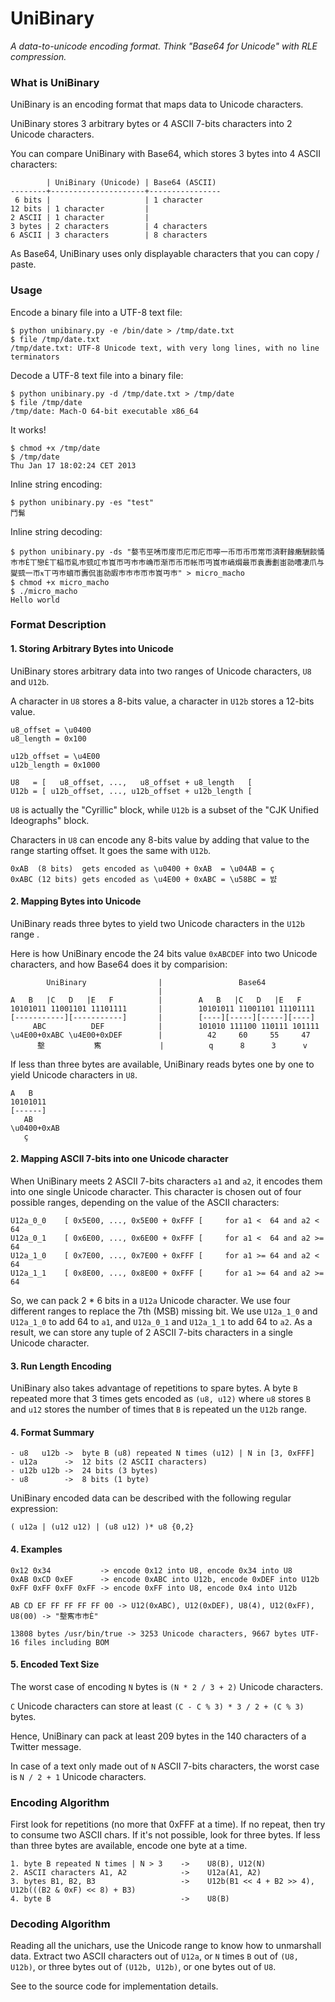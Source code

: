 # UniBinary

_A data-to-unicode encoding format. Think "Base64 for Unicode" with RLE compression._

### What is UniBinary

UniBinary is an encoding format that maps data to Unicode characters.

UniBinary stores 3 arbitrary bytes or 4 ASCII 7-bits characters into 2 Unicode characters.

You can compare UniBinary with Base64, which stores 3 bytes into 4 ASCII characters:

            | UniBinary (Unicode) | Base64 (ASCII)
    --------+---------------------+----------------
     6 bits |                     | 1 character
    12 bits | 1 character         | 
    2 ASCII | 1 character         | 
    3 bytes | 2 characters        | 4 characters
    6 ASCII | 3 characters        | 8 characters

As Base64, UniBinary uses only displayable characters that you can copy / paste.

### Usage

Encode a binary file into a UTF-8 text file:

    $ python unibinary.py -e /bin/date > /tmp/date.txt
    $ file /tmp/date.txt 
    /tmp/date.txt: UTF-8 Unicode text, with very long lines, with no line terminators

Decode a UTF-8 text file into a binary file:
    
    $ python unibinary.py -d /tmp/date.txt > /tmp/date
    $ file /tmp/date
    /tmp/date: Mach-O 64-bit executable x86_64

It works!
    
    $ chmod +x /tmp/date
    $ /tmp/date
    Thu Jan 17 18:02:24 CET 2013

Inline string encoding:

    $ python unibinary.py -es "test"
    鬥髴

Inline string decoding:

    $ python unibinary.py -ds "嫯壭巠唀帀廀帀庀帀庀帀嚀一币帀币帀常帀済靬餯瘷駲餤悀巿巿Ѐ丅戀Ѐ丅榀帀乿巿巰叿巿崀帀丏巿巿崅帀渐帀币帀帐帀丏崀巿嵪焨最帀袁夀劃峀勍嘈凄爪与夑巰一帀ӿ丅丏巿蠀帀夀侃峀勍嘏巿巿巿帀巿崀丏巿" > micro_macho
    $ chmod +x micro_macho
    $ ./micro_macho
    Hello world

### Format Description

#### 1. Storing Arbitrary Bytes into Unicode

UniBinary stores arbitrary data into two ranges of Unicode characters, `U8` and `U12b`.

A character in `U8` stores a 8-bits value, a character in `U12b` stores a 12-bits value.

    u8_offset = \u0400
    u8_length = 0x100
    
    u12b_offset = \u4E00
    u12b_length = 0x1000    

    U8   = [   u8_offset, ...,   u8_offset + u8_length   [
    U12b = [ u12b_offset, ..., u12b_offset + u12b_length [

`U8` is actually the "Cyrillic" block, while `U12b` is a subset of the "CJK Unified Ideographs" block.

Characters in `U8` can encode any 8-bits value by adding that value to the range starting offset. It goes the same with `U12b`.

    0xAB  (8 bits)  gets encoded as \u0400 + 0xAB  = \u04AB = ҫ
    0xABC (12 bits) gets encoded as \u4E00 + 0xABC = \u58BC = 뱘

#### 2. Mapping Bytes into Unicode

UniBinary reads three bytes to yield two Unicode characters in the `U12b` range .

Here is how UniBinary encode the 24 bits value `0xABCDEF` into two Unicode characters, and how Base64 does it by comparision:

            UniBinary                |                 Base64
                                     |
    A   B   |C   D   |E   F          |        A   B   |C   D   |E   F   
    10101011 11001101 11101111       |        10101011 11001101 11101111
    [-----------][-----------]       |        [----][-----][-----][----]
         ABC          DEF            |        101010 111100 110111 101111
    \u4E00+0xABC \u4E00+0xDEF        |          42     60     55     47
          墼           寯             |          q      8      3      v

If less than three bytes are available, UniBinary reads bytes one by one to yield Unicode characters in `U8`.

    A   B   
    10101011
    [------]
       AB
    \u0400+0xAB
       ҫ

#### 2. Mapping ASCII 7-bits into one Unicode character

When UniBinary meets 2 ASCII 7-bits characters `a1` and `a2`, it encodes them into one single Unicode character. This character is chosen out of four possible ranges, depending on the value of the ASCII characters:

    U12a_0_0    [ 0x5E00, ..., 0x5E00 + 0xFFF [     for a1 <  64 and a2 <  64
    U12a_0_1    [ 0x6E00, ..., 0x6E00 + 0xFFF [     for a1 <  64 and a2 >= 64
    U12a_1_0    [ 0x7E00, ..., 0x7E00 + 0xFFF [     for a1 >= 64 and a2 <  64
    U12a_1_1    [ 0x8E00, ..., 0x8E00 + 0xFFF [     for a1 >= 64 and a2 >= 64

So, we can pack 2 * 6 bits in a `U12a` Unicode character. We use four different ranges to replace the 7th (MSB) missing bit. We use `U12a_1_0` and `U12a_1_0` to add 64 to `a1`, and `U12a_0_1` and `U12a_1_1` to add 64 to `a2`. As a result, we can store any tuple of 2 ASCII 7-bits characters in a single Unicode character.

#### 3. Run Length Encoding 

UniBinary also takes advantage of repetitions to spare bytes. A byte `B` repeated more that 3 times gets encoded as `(u8, u12)` where `u8` stores `B` and `u12` stores the number of times that `B` is repeated un the `U12b` range.

#### 4. Format Summary
    
    - u8   u12b ->  byte B (u8) repeated N times (u12) | N in [3, 0xFFF]
    - u12a      ->  12 bits (2 ASCII characters)
    - u12b u12b ->  24 bits (3 bytes)
    - u8        ->  8 bits (1 byte)

UniBinary encoded data can be described with the following regular expression:

    ( u12a | (u12 u12) | (u8 u12) )* u8 {0,2}

#### 4. Examples

    0x12 0x34           -> encode 0x12 into U8, encode 0x34 into U8
    0xAB 0xCD 0xEF      -> encode 0xABC into U12b, encode 0xDEF into U12b
    0xFF 0xFF 0xFF 0xFF -> encode 0xFF into U8, encode 0x4 into U12b

    AB CD EF FF FF FF FF 00 -> U12(0xABC), U12(0xDEF), U8(4), U12(0xFF), U8(00) -> "墼寯巿巿Ѐ"

    13808 bytes /usr/bin/true -> 3253 Unicode characters, 9667 bytes UTF-16 files including BOM

#### 5. Encoded Text Size

The worst case of encoding `N` bytes is `(N * 2 / 3 + 2)` Unicode characters.

`C` Unicode characters can store at least `(C - C % 3) * 3 / 2 + (C % 3)` bytes.

Hence, UniBinary can pack at least 209 bytes in the 140 characters of a Twitter message.

In case of a text only made out of `N` ASCII 7-bits characters, the worst case is `N / 2 + 1` Unicode characters.

### Encoding Algorithm

First look for repetitions (no more that 0xFFF at a time). If no repeat, then try to consume two ASCII chars. If it's not possible, look for three bytes. If less than three bytes are available, encode one byte at a time.

    1. byte B repeated N times | N > 3    ->    U8(B), U12(N)
    2. ASCII characters A1, A2            ->    U12a(A1, A2)
    3. bytes B1, B2, B3                   ->    U12b(B1 << 4 + B2 >> 4), U12b(((B2 & 0xF) << 8) + B3)
    4. byte B                             ->    U8(B)

### Decoding Algorithm

Reading all the unichars, use the Unicode range to know how to unmarshall data. Extract two ASCII characters out of `U12a`, or `N` times `B` out of `(U8, U12b)`, or three bytes out of `(U12b, U12b)`, or one bytes out of `U8`.

See to the source code for implementation details.
